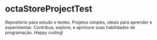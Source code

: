 # octaStoreProjectTest
Repositório para estudo e testes. Projetos simples, ideais para aprender e experimentar. Contribua, explore, e aprimore suas habilidades de programação. Happy coding!
